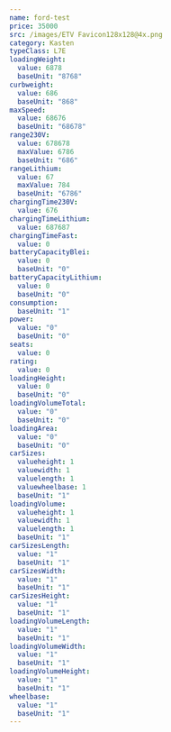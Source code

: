 ```yaml
---
name: ford-test
price: 35000
src: /images/ETV Favicon128x128@4x.png
category: Kasten
typeClass: L7E
loadingWeight:
  value: 6878
  baseUnit: "8768"
curbweight:
  value: 686
  baseUnit: "868"
maxSpeed:
  value: 68676
  baseUnit: "68678"
range230V:
  value: 678678
  maxValue: 6786
  baseUnit: "686"
rangeLithium:
  value: 67
  maxValue: 784
  baseUnit: "6786"
chargingTime230V:
  value: 676
chargingTimeLithium:
  value: 687687
chargingTimeFast:
  value: 0
batteryCapacityBlei:
  value: 0
  baseUnit: "0"
batteryCapacityLithium:
  value: 0
  baseUnit: "0"
consumption:
  baseUnit: "1"
power:
  value: "0"
  baseUnit: "0"
seats:
  value: 0
rating:
  value: 0
loadingHeight:
  value: 0
  baseUnit: "0"
loadingVolumeTotal:
  value: "0"
  baseUnit: "0"
loadingArea:
  value: "0"
  baseUnit: "0"
carSizes:
  valueheight: 1
  valuewidth: 1
  valuelength: 1
  valuewheelbase: 1
  baseUnit: "1"
loadingVolume:
  valueheight: 1
  valuewidth: 1
  valuelength: 1
  baseUnit: "1"
carSizesLength:
  value: "1"
  baseUnit: "1"
carSizesWidth:
  value: "1"
  baseUnit: "1"
carSizesHeight:
  value: "1"
  baseUnit: "1"
loadingVolumeLength:
  value: "1"
  baseUnit: "1"
loadingVolumeWidth:
  value: "1"
  baseUnit: "1"
loadingVolumeHeight:
  value: "1"
  baseUnit: "1"
wheelbase:
  value: "1"
  baseUnit: "1"
---
```

